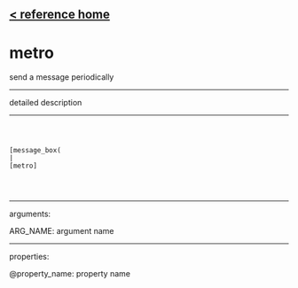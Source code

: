 [< reference home](ceammc_lib.html)
---

# metro


send a message periodically

---

detailed description
<br>


---


```



[message_box(                                 
|
[metro]


            
```

---
arguments:

ARG_NAME: argument name<br>

---
properties:

@property_name: property name<br>

